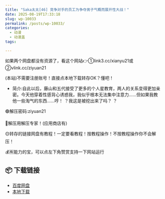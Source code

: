 ```yaml
---
title: "Saka太太[46] 竞争对手的员工为争夺男子气概而展开性大战！"
date: 2025-08-19T17:33:18
slug: wp-10033
permalink: /posts/wp-10033/
categories:
  - 动漫
  - 动漫盖
tags:

---
```


如果两个网盘都没有资源了，看这个网站👉①link3.cc/xianyu21或②vlink.cc/ziyuan21

(本站)不需要注册账号！直接点本地下载转存OK？懂吧！

*   简介:自此以后，藤山和五代接受了更多的个人星教育，两人的关系变得更加亲密。今天他穿着性感背心诱惑我，我似乎根本无法集中注意力……但如果我教他一些淘气的东西……哼！ ？我这是被挖出来了吗？ ？

🟢解压密码:ziyuan21

🔵解压用解压专家！(应用商店有)

🟡转存的链接网盘有教程！一定要看教程！按教程操作！不按教程操作你不会解压！

💰🈶能力的宝，可以点左下角赞赏支持一下网站运行

## 📦 下载链接
- [百度网盘](https://blziyuan21.com/pay-download/10033?key=d980e0adee&down_id=0)
- [本地下载](https://blziyuan21.com/pay-download/10033?key=d980e0adee&down_id=1)


